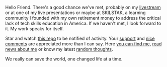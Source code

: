 Hello Friend. There's a good chance we've met, probably on my [livestream](https://linktr.ee/rwxrob) or at one of my live presentations or maybe at SKILSTAK, a learning community I founded with my own retirement money to address the critical lack of tech skills education in America. If we haven't met, I look forward to it. My work speaks for itself.

Star and watch [this repo](https://github.com/rwxrob/rwxrob) to be notified of activity. Your [support](https://github.com/sponsors/rwxrob) and [nice comments](https://github.com/rwxrob/rwxrob/issues/1) are appreciated more than I can say. Here [you can find me](https://linktr.ee/rwxrob), [read news about me](https://github.com/rwxrob/rwxrob/issues/2) or know my latest [random thoughts](https://github.com/rwxrob/rwxrob/tree/main/thoughts#readme).

We really can save the world, one changed life at a time.
